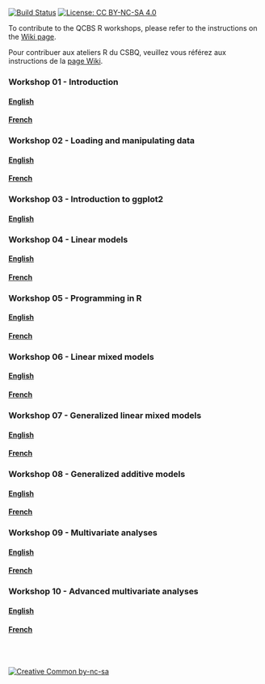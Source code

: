 [![Build
Status](https://travis-ci.org/QCBSRworkshops/Workshops.svg?branch=dev)](https://travis-ci.org/QCBSRworkshops/Workshops)
[![License: CC BY-NC-SA
4.0](https://img.shields.io/badge/License-CC%20BY--NC--SA%204.0-lightgrey.svg)](https://creativecommons.org/licenses/by-nc-sa/4.0/)

To contribute to the QCBS R workshops, please refer to the instructions
on the [Wiki page](https://github.com/QCBSRworkshops/Workshops/wiki).

Pour contribuer aux ateliers R du CSBQ, veuillez vous référez aux
instructions de la [page
Wiki](https://github.com/QCBSRworkshops/Workshops/wiki).

### Workshop 01 - Introduction

#### [English](https://qcbsrworkshops.github.io/Workshops/workshop01/workshop01-en/workshop01-en.html)

#### [French](https://qcbsrworkshops.github.io/Workshops/workshop01/workshop01-fr/workshop01-fr.html)

### Workshop 02 - Loading and manipulating data

#### [English](https://qcbsrworkshops.github.io/Workshops/workshop02/workshop02-en/workshop02-en.html)

#### [French](https://qcbsrworkshops.github.io/Workshops/workshop02/workshop02-fr/workshop02-fr.html)

### Workshop 03 - Introduction to ggplot2

#### [English](https://qcbsrworkshops.github.io/Workshops/workshop03/workshop03-en/workshop03-en.html)

### Workshop 04 - Linear models

#### [English](https://qcbsrworkshops.github.io/Workshops/workshop04/workshop04-en/workshop04-en.html)

#### [French](https://qcbsrworkshops.github.io/Workshops/workshop04/workshop04-fr/workshop04-fr.html)

### Workshop 05 - Programming in R

#### [English](https://qcbsrworkshops.github.io/Workshops/workshop05/workshop05-en/workshop05-en.html)

#### [French](https://qcbsrworkshops.github.io/Workshops/workshop05/workshop05-fr/workshop05-fr.html)

### Workshop 06 - Linear mixed models

#### [English](https://qcbsrworkshops.github.io/Workshops/workshop06/workshop06-en/workshop06-en.html)

#### [French](https://qcbsrworkshops.github.io/Workshops/workshop06/workshop06-fr/workshop06-fr.html)

### Workshop 07 - Generalized linear mixed models

#### [English](https://qcbsrworkshops.github.io/Workshops/workshop07/workshop07-en/workshop07-en.html)

#### [French](https://qcbsrworkshops.github.io/Workshops/workshop07/workshop07-fr/workshop07-fr.html)

### Workshop 08 - Generalized additive models

#### [English](https://qcbsrworkshops.github.io/Workshops/workshop08/workshop08-en/workshop08-en.html)

#### [French](https://qcbsrworkshops.github.io/Workshops/workshop08/workshop08-fr/workshop08-fr.html)

### Workshop 09 - Multivariate analyses

#### [English](https://qcbsrworkshops.github.io/Workshops/workshop09/workshop09-en/workshop09-en.html)

#### [French](https://qcbsrworkshops.github.io/Workshops/workshop09/workshop09-fr/workshop09-fr.html)

### Workshop 10 - Advanced multivariate analyses

#### [English](https://qcbsrworkshops.github.io/Workshops/workshop10/workshop10-en/workshop10-en.html)

#### [French](https://qcbsrworkshops.github.io/Workshops/workshop10/workshop10-fr/workshop10-fr.html)

<br><br>

[![Creative Common
by-nc-sa](https://mirrors.creativecommons.org/presskit/buttons/88x31/svg/by-nc-sa.eu.svg)](https://creativecommons.org/licenses/by-nc-sa/4.0/)
